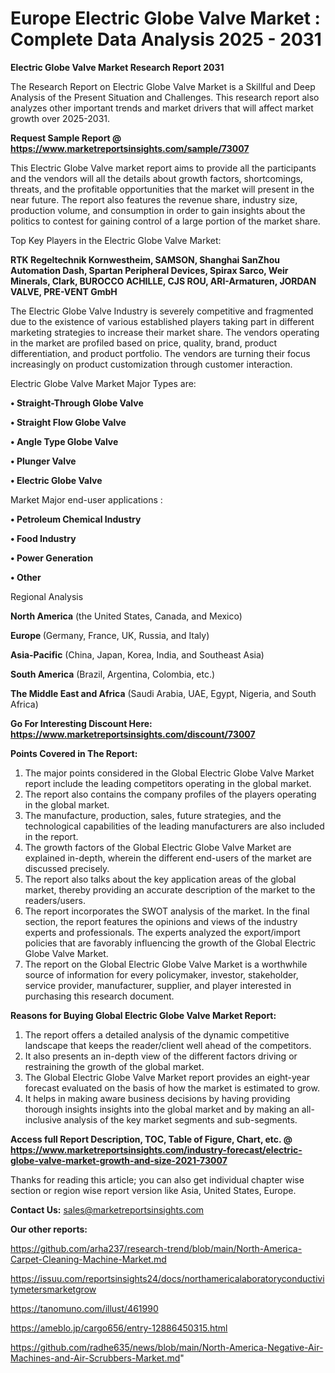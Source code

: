 # Europe Electric Globe Valve Market : Complete Data Analysis 2025 - 2031

<strong>Electric Globe Valve Market Research Report 2031</strong>

The Research Report on Electric Globe Valve Market is a Skillful and Deep Analysis of the Present Situation and Challenges. This research report also analyzes other important trends and market drivers that will affect market growth over 2025-2031.

<strong>Request Sample Report @ <a href=https://www.marketreportsinsights.com/sample/73007>https://www.marketreportsinsights.com/sample/73007</a></strong>

This Electric Globe Valve market report aims to provide all the participants and the vendors will all the details about growth factors, shortcomings, threats, and the profitable opportunities that the market will present in the near future. The report also features the revenue share, industry size, production volume, and consumption in order to gain insights about the politics to contest for gaining control of a large portion of the market share.

Top Key Players in the Electric Globe Valve Market:

<strong>RTK Regeltechnik Kornwestheim, SAMSON, Shanghai SanZhou Automation Dash, Spartan Peripheral Devices, Spirax Sarco, Weir Minerals, Clark, BUROCCO ACHILLE, CJS ROU, ARI-Armaturen, JORDAN VALVE, PRE-VENT GmbH</strong>

The Electric Globe Valve Industry is severely competitive and fragmented due to the existence of various established players taking part in different marketing strategies to increase their market share. The vendors operating in the market are profiled based on price, quality, brand, product differentiation, and product portfolio. The vendors are turning their focus increasingly on product customization through customer interaction.

Electric Globe Valve Market Major Types are:

<strong>• Straight-Through Globe Valve

• Straight Flow Globe Valve

• Angle Type Globe Valve

• Plunger Valve

• Electric Globe Valve</strong>

Market Major end-user applications :

<strong>• Petroleum Chemical Industry

• Food Industry

• Power Generation

• Other</strong>

Regional Analysis

</u><strong><b>North America</b></strong> (the United States, Canada, and Mexico)

<strong><b>Europe </b></strong>(Germany, France, UK, Russia, and Italy)

<strong><b>Asia-Pacific</b></strong> (China, Japan, Korea, India, and Southeast Asia)

<strong><b>South America</b></strong> (Brazil, Argentina, Colombia, etc.)

<strong><b>The Middle East and Africa</b></strong> (Saudi Arabia, UAE, Egypt, Nigeria, and South Africa)

<strong>Go For Interesting Discount Here: <a href=https://www.marketreportsinsights.com/discount/73007>https://www.marketreportsinsights.com/discount/73007</a></strong>

<strong>Points Covered in The Report:</strong>
<ol>
  <li>The major points considered in the Global Electric Globe Valve Market report include the leading competitors operating in the global market.</li>
  <li>The report also contains the company profiles of the players operating in the global market.</li>
  <li>The manufacture, production, sales, future strategies, and the technological capabilities of the leading manufacturers are also included in the report.</li>
  <li>The growth factors of the Global Electric Globe Valve Market are explained in-depth, wherein the different end-users of the market are discussed precisely.</li>
  <li>The report also talks about the key application areas of the global market, thereby providing an accurate description of the market to the readers/users.</li>
  <li>The report incorporates the SWOT analysis of the market. In the final section, the report features the opinions and views of the industry experts and professionals. The experts analyzed the export/import policies that are favorably influencing the growth of the Global Electric Globe Valve Market.</li>
  <li>The report on the Global Electric Globe Valve Market is a worthwhile source of information for every policymaker, investor, stakeholder, service provider, manufacturer, supplier, and player interested in purchasing this research document.</li>
</ol>
<strong>Reasons for Buying Global Electric Globe Valve Market Report:</strong>

<ol>
  <li>The report offers a detailed analysis of the dynamic competitive landscape that keeps the reader/client well ahead of the competitors.</li>
  <li>It also presents an in-depth view of the different factors driving or restraining the growth of the global market.</li>
  <li>The Global Electric Globe Valve Market report provides an eight-year forecast evaluated on the basis of how the market is estimated to grow.</li>
  <li>It helps in making aware business decisions by having providing thorough insights insights into the global market and by making an all-inclusive analysis of the key market segments and sub-segments.</li>
</ol>
<strong>Access full Report Description, TOC, Table of Figure, Chart, etc. @ <a href=https://www.marketreportsinsights.com/industry-forecast/electric-globe-valve-market-growth-and-size-2021-73007>https://www.marketreportsinsights.com/industry-forecast/electric-globe-valve-market-growth-and-size-2021-73007</a></strong>


Thanks for reading this article; you can also get individual chapter wise section or region wise report version like Asia, United States, Europe.

<strong>Contact Us:</strong>
sales@marketreportsinsights.com

<strong>Our other reports:</strong>

<a href=https://github.com/arha237/research-trend/blob/main/North-America-Carpet-Cleaning-Machine-Market.md>https://github.com/arha237/research-trend/blob/main/North-America-Carpet-Cleaning-Machine-Market.md</a>

<a href=https://issuu.com/reportsinsights24/docs/northamericalaboratoryconductivitymetersmarketgrow>https://issuu.com/reportsinsights24/docs/northamericalaboratoryconductivitymetersmarketgrow</a>

<a href=https://tanomuno.com/illust/461990>https://tanomuno.com/illust/461990</a>

<a href=https://ameblo.jp/cargo656/entry-12886450315.html>https://ameblo.jp/cargo656/entry-12886450315.html</a>

<a href=https://github.com/radhe635/news/blob/main/North-America-Negative-Air-Machines-and-Air-Scrubbers-Market.md>https://github.com/radhe635/news/blob/main/North-America-Negative-Air-Machines-and-Air-Scrubbers-Market.md</a>"
